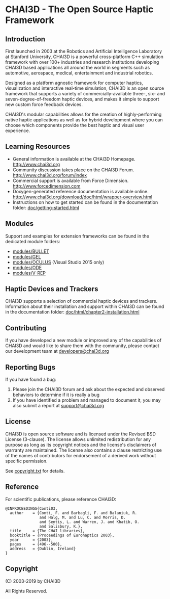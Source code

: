 # CHAI3D - The Open Source Haptic Framework

## Introduction

First launched in 2003 at the Robotics and Artificial Intelligence Laboratory at Stanford University, CHAI3D is a powerful cross-platform C++ simulation framework with over 100+ industries and research institutions developing CHAI3D based applications all around the world in segments such as automotive, aerospace, medical, entertainment and industrial robotics.

Designed as a platform agnostic framework for computer haptics, visualization and interactive real-time simulation, CHAI3D is an open source framework that supports a variety of commercially-available three-, six- and seven-degree-of-freedom haptic devices, and makes it simple to support new custom force feedback devices.

CHAI3D's modular capabilities allows for the creation of highly-performing native haptic applications as well as for hybrid development where you can choose which components provide the best haptic and visual user experience.

## Learning Resources

* General information is available at the CHAI3D Homepage. http://www.chai3d.org
* Community discussion takes place on the CHAI3D Forum. http://www.chai3d.org/forum/index
* Commercial support is available from Force Dimension. http://www.forcedimension.com
* Doxygen-generated reference documentation is available online. http://www.chai3d.org/download/doc/html/wrapper-overview.html
* Instructions on how to get started can be found in the documentation folder: [doc/getting-started.html](doc/getting-started.html)

## Modules

Support and examples for extension frameworks can be found in the dedicated module folders:

* [modules/BULLET](modules/BULLET)
* [modules/GEL](modules/GEL)
* [modules/OCULUS](modules/OCULUS) (Visual Studio 2015 only)
* [modules/ODE](modules/ODE)
* [modules/V-REP](modules/V-REP) 

## Haptic Devices and Trackers

CHAI3D supports a selection of commercial haptic devices and trackers. 
Information about their installation and support within CHAI3D can be found in the documentation folder: [doc/html/chapter2-installation.html](doc/html/chapter2-installation.html)

## Contributing

If you have developed a new module or improved any of the capabilities of CHAI3D and would like to share them with the community, please contact our development team at [developers@chai3d.org](mailto:developers@chai3d.org)

## Reporting Bugs

If you have found a bug:
1. Please join the CHAI3D forum and ask about the expected and observed behaviors to determine if it is really a bug
2. If you have identified a problem and managed to document it, you may also submit a report at [support@chai3d.org](support@chai3d.org)

## License

CHAI3D is open source software and is licensed under the Revised BSD License (3-clause). The license allows unlimited redistribution for any purpose as long as its copyright notices and the license's disclaimers of warranty are maintained. The license also contains a clause restricting use of the names of contributors for endorsement of a derived work without specific permission. 

See [copyright.txt](copyright.txt) for details.

## Reference

For scientific publications, please reference CHAI3D:

```
@INPROCEEDINGS{Conti03,
  author    = {Conti, F. and Barbagli, F. and Balaniuk, R. 
               and Halg, M. and Lu, C. and Morris, D. 
               and Sentis, L. and Warren, J. and Khatib, O. 
               and Salisbury, K.},
  title     = {The CHAI libraries},
  booktitle = {Proceedings of Eurohaptics 2003},
  year      = {2003},
  pages     = {496--500},
  address   = {Dublin, Ireland}
}
```
## Copyright

(C) 2003-2019 by CHAI3D

All Rights Reserved.